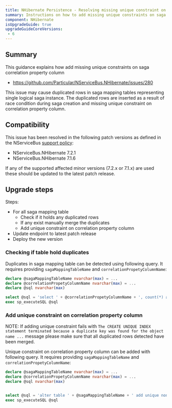```yaml
---
title: NHibernate Persistence - Resolving missing unique constraint on saga correlation property column #280
summary: Instructions on how to add missing unique constraints on saga correlation property column for affected versions.
component: NHibernate
isUpgradeGuide: true
upgradeGuideCoreVersions:
 - 6
---
```



## Summary

This guidance explains how add missing unique constraints on saga correlation property column

- https://github.com/Particular/NServiceBus.NHibernate/issues/280

This issue may cause duplicated rows in saga mapping tables representing single logical saga instance. The duplicated rows are inserted as a result of race condition during saga creation and missing unique constraint on correlation property column.


## Compatibility

This issue has been resolved in the following patch versions as defined in the NServiceBus [support policy](support-policy.md):

- NServiceBus.NHibernate 7.2.1
- NServiceBus.NHibernate 7.1.6


If any of the supported affected minor versions (7.2.x or 7.1.x) are used these should be updated to the latest patch release.


## Upgrade steps

Steps:

 * For all saga mapping table
    * Check if it holds any duplicated rows
    * If any exist manually merge the duplicates
    * Add unique constraint on correlation property column
 * Update endpoint to latest patch release
 * Deploy the new version

### Checking if table hold duplicates

Duplicates in saga mapping table can be detected using following query. It requires providing `sagaMappingTableName` and `correlationPropetyColumnName`:

```sql
declare @sagaMappingTableName nvarchar(max) = ...
declare @correlationPropetyColumnName nvarchar(max) = ...
declare @sql nvarchar(max)

select @sql = 'select ' + @correlationPropetyColumnName + ', count(*) as SagaRows from ' + @sagaMappingTableName + ' group by ' + @correlationPropetyColumnName + ' having count(*) > 1'
exec sp_executeSQL @sql

```

### Add unique constraint on correlation property column

NOTE: If adding unique constraint fails with `The CREATE UNIQUE INDEX statement terminated because a duplicate key was found for the object name ...` message please make sure that all duplicated rows detected have been merged.


Unique constraint on correlation property column can be added with following query. It requires providing `sagaMappingTableName` and `correlationPropetyColumnName`:

```sql
declare @sagaMappingTableName nvarchar(max) = ...
declare @correlationPropetyColumnName nvarchar(max) = ...
declare @sql nvarchar(max)


select @sql = 'alter table ' + @sagaMappingTableName + ' add unique nonclustered ( ' + @correlationPropetyColumnName + ' asc )with (pad_index = off, statistics_norecompute = off, sort_in_tempdb = off, ignore_dup_key = off, online = off, allow_row_locks = on, allow_page_locks = on)'
exec sp_executeSQL @sql
```
